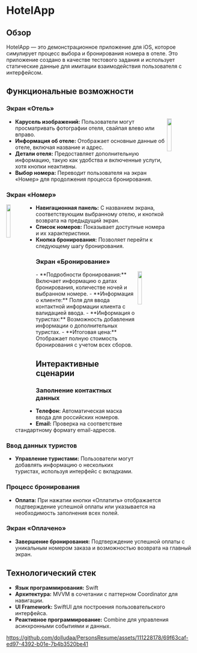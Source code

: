 # HotelApp

## Обзор

HotelApp — это демонстрационное приложение для iOS, которое симулирует процесс выбора и бронирования номера в отеле. Это приложение создано в качестве тестового задания и использует статические данные для имитации взаимодействия пользователя с интерфейсом.

## Функциональные возможности

### Экран «Отель»
<img align="right" width="15%" src="https://github.com/dolludaa/PersonsResume/assets/111228178/4b24ab6d-452b-4b0f-90a3-261303c0bf09">


- **Карусель изображений:** Пользователи могут просматривать фотографии отеля, свайпая влево или вправо.
- **Информация об отеле:** Отображает основные данные об отеле, включая название и адрес.
- **Детали отеля:** Предоставляет дополнительную информацию, такую как удобства и включенные услуги, хотя кнопки неактивны.
- **Выбор номера:** Переводит пользователя на экран «Номер» для продолжения процесса бронирования.

### Экран «Номер»

<img align="left" width="15%" src="https://github.com/dolludaa/PersonsResume/assets/111228178/c1a13fba-390a-48f2-b5af-1d8ab21a0936">

- **Навигационная панель:** С названием экрана, соответствующим выбранному отелю, и кнопкой возврата на предыдущий экран.
- **Список номеров:** Показывает доступные номера и их характеристики.
- **Кнопка бронирования:** Позволяет перейти к следующему шагу бронирования.

### Экран «Бронирование»
<img align="right" width="15%" src="https://github.com/dolludaa/PersonsResume/assets/111228178/cd199742-d83a-4ef7-9636-616ba388a4ee">
- **Подробности бронирования:** Включает информацию о датах бронирования, количестве ночей и выбранном номере.
- **Информация о клиенте:** Поля для ввода контактной информации клиента с валидацией ввода.
- **Информация о туристах:** Возможность добавления информации о дополнительных туристах.
- **Итоговая цена:** Отображает полную стоимость бронирования с учетом всех сборов.

## Интерактивные сценарии

### Заполнение контактных данных

- **Телефон:** Автоматическая маска ввода для российских номеров.
- **Email:** Проверка на соответствие стандартному формату email-адресов.

### Ввод данных туристов

- **Управление туристами:** Пользователи могут добавлять информацию о нескольких туристах, используя интерфейс с вкладками.

### Процесс бронирования

- **Оплата:** При нажатии кнопки «Оплатить» отображается подтверждение успешной оплаты или указывается на необходимость заполнения всех полей.

### Экран «Оплачено»

- **Завершение бронирования:** Подтверждение успешной оплаты с уникальным номером заказа и возможностью возврата на главный экран.

## Технологический стек

- **Язык программирования:** Swift
- **Архитектура:** MVVM в сочетании с паттерном Coordinator для навигации.
- **UI Framework:** SwiftUI для построения пользовательского интерфейса.
- **Реактивное программирование:** Combine для управления асинхронными событиями и данных.

https://github.com/dolludaa/PersonsResume/assets/111228178/69f63caf-ed97-4392-b01e-7b4b3520be41


